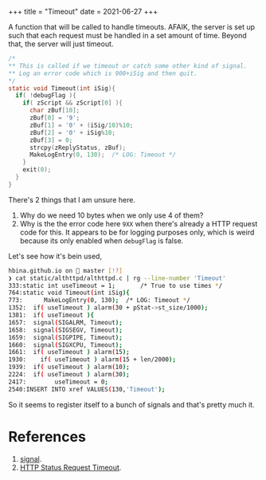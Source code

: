 +++
title = "Timeout"
date = 2021-06-27
+++

A function that will be called to handle timeouts.
AFAIK, the server is set up such that each request must be handled in a set amount of time.
Beyond that, the server will just timeout.

```c
/*
** This is called if we timeout or catch some other kind of signal.
** Log an error code which is 900+iSig and then quit.
*/
static void Timeout(int iSig){
  if( !debugFlag ){
    if( zScript && zScript[0] ){
      char zBuf[10];
      zBuf[0] = '9';
      zBuf[1] = '0' + (iSig/10)%10;
      zBuf[2] = '0' + iSig%10;
      zBuf[3] = 0;
      strcpy(zReplyStatus, zBuf);
      MakeLogEntry(0, 130);  /* LOG: Timeout */
    }
    exit(0);
  }
}
```

There's 2 things that I am unsure here.

1. Why do we need 10 bytes when we only use 4 of them?
2. Why is the the error code here `9XX` when there's already a HTTP request code for this.
   It appears to be for logging purposes only, which is weird because its only enabled when `debugFlag` is false.

Let's see how it's bein used,

```bash
hbina.github.io on  master [!?]
❯ cat static/althttpd/althttpd.c | rg --line-number 'Timeout'
333:static int useTimeout = 1;       /* True to use times */
764:static void Timeout(int iSig){
773:      MakeLogEntry(0, 130);  /* LOG: Timeout */
1352:  if( useTimeout ) alarm(30 + pStat->st_size/1000);
1381:  if( useTimeout ){
1657:  signal(SIGALRM, Timeout);
1658:  signal(SIGSEGV, Timeout);
1659:  signal(SIGPIPE, Timeout);
1660:  signal(SIGXCPU, Timeout);
1661:  if( useTimeout ) alarm(15);
1930:    if( useTimeout ) alarm(15 + len/2000);
1939:  if( useTimeout ) alarm(10);
2224:  if( useTimeout ) alarm(30);
2417:        useTimeout = 0;
2540:INSERT INTO xref VALUES(130,'Timeout');
```

So it seems to register itself to a bunch of signals and that's pretty much it.

# References

1. [signal](https://man7.org/linux/man-pages/man3/signal.3p.html).
2. [HTTP Status Request Timeout](https://developer.mozilla.org/en-US/docs/Web/HTTP/Status/408).
